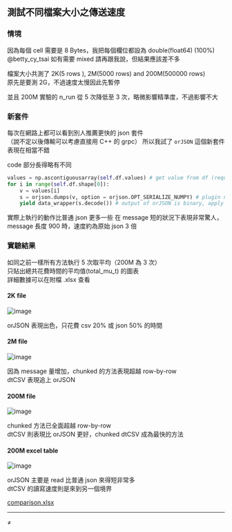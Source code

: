 ## 測試不同檔案大小之傳送速度

### 情境

因為每個 cell 需要是 8 Bytes，我把每個欄位都設為 double(float64) (100%)  
@betty_cy_tsai 如有需要 mixed 請再跟我說，但結果應該差不多  

檔案大小共測了 2K(5 rows ), 2M(5000 rows) and 200M(500000 rows)  
原先是要測 2G，不過速度太慢因此先暫停

並且 200M 實驗的 n_run 從 5 次降低至 3 次，略微影響精準度，不過影響不大

### 新套件

每次在網路上都可以看到別人推薦更快的 json 套件  
（說不定以後傳輸可以考慮直接用 C++ 的 grpc） 
所以我試了 `orJSON` 這個新套件 [](https://github.com/ijl/orjson)  
表現在相當不錯

code 部分長得略有不同
```python
values = np.ascontiguousarray(self.df.values) # get value from df (require contiguous array)
for i in range(self.df.shape[0]):
    v = values[i] 
    s = orjson.dumps(v, option = orjson.OPT_SERIALIZE_NUMPY) # plugin numpy serialization to orjson
    yield data_wrapper(s.decode()) # output of orJSON is binary, apply .decode() to string
```

實際上執行的動作比普通 json 更多一些
在 message 短的狀況下表現非常驚人，message 長度 900 時，速度約為原始 json 3 倍


### 實驗結果

如同之前一樣所有方法執行 5 次取平均（200M 為 3 次）  
只貼出總共花費時間的平均值(total_mu_t) 的圖表  
詳細數據可以在附檔 .xlsx 查看  

#### 2K file

![image](/uploads/4054b0bf54d148af539c18146249b3a4/image.png)

orJSON 表現出色，只花費 csv 20% 或 json 50% 的時間

#### 2M file

![image](/uploads/cbb24c856cd3b5734ba54df089c148ef/image.png)

因為 message 量增加，chunked 的方法表現超越 row-by-row  
dtCSV 表現追上 orJSON


#### 200M file

![image](/uploads/8f728853ab45ee1bcdc3913349a74284/image.png)

chunked 方法已全面超越 row-by-row  
dtCSV 則表現比 orJSON 更好，chunked dtCSV 成為最快的方法  

#### 200M excel table

![image](/uploads/09d26cf1babdf99b9c93ba31dfcbaa9d/image.png)

orJSON 主要是 read 比普通 json 來得短非常多  
dtCSV 的讀寫速度則是來到另一個境界


[comparison.xlsx](/uploads/b134be879aa2bbf767cb9db4c4924842/comparison.xlsx)


----------------------------------------------------------------

≠
